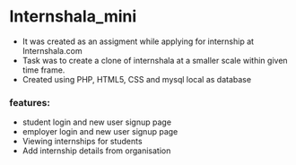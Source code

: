 # Internshala_mini
- It was created as an assigment while applying for internship at Internshala.com
- Task was to create a clone of internshala at a smaller scale within given time frame.
- Created using PHP, HTML5, CSS and mysql local as database

### features:
- student login and new user signup page
- employer login and new user signup page
- Viewing internships for students
- Add internship details from organisation
